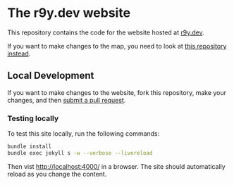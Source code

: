 # The r9y.dev website

This repository contains the code for the website hosted at [r9y.dev](https://r9y.dev).

If you want to make changes to the map, you need to look at [this repository instead](https://github.com/r9y-dev/r9y-map).

## Local Development

If you want to make changes to the website, fork this repository, make your changes, and then [submit a pull request](https://github.com/r9y-dev/site/pulls).

### Testing locally

To test this site locally, run the following commands:

```bash
bundle install
bundle exec jekyll s -w --verbose --livereload
```

Then vist [http://localhost:4000/](http://localhost:4000/) in a browser.  The site should automatically reload as you change the content.

